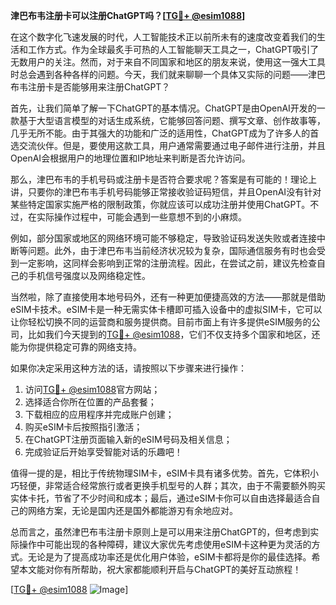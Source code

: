 **津巴布韦注册卡可以注册ChatGPT吗？[[TG💪+ @esim1088](https://t.me/s/esim1088)]**

在这个数字化飞速发展的时代，人工智能技术正以前所未有的速度改变着我们的生活和工作方式。作为全球最炙手可热的人工智能聊天工具之一，ChatGPT吸引了无数用户的关注。然而，对于来自不同国家和地区的朋友来说，使用这一强大工具时总会遇到各种各样的问题。今天，我们就来聊聊一个具体又实际的问题——津巴布韦注册卡是否能够用来注册ChatGPT？

首先，让我们简单了解一下ChatGPT的基本情况。ChatGPT是由OpenAI开发的一款基于大型语言模型的对话生成系统，它能够回答问题、撰写文章、创作故事等，几乎无所不能。由于其强大的功能和广泛的适用性，ChatGPT成为了许多人的首选交流伙伴。但是，要使用这款工具，用户通常需要通过电子邮件进行注册，并且OpenAI会根据用户的地理位置和IP地址来判断是否允许访问。

那么，津巴布韦的手机号码或注册卡是否符合要求呢？答案是有可能的！理论上讲，只要你的津巴布韦手机号码能够正常接收验证码短信，并且OpenAI没有针对某些特定国家实施严格的限制政策，你就应该可以成功注册并使用ChatGPT。不过，在实际操作过程中，可能会遇到一些意想不到的小麻烦。

例如，部分国家或地区的网络环境可能不够稳定，导致验证码发送失败或者连接中断等问题。此外，由于津巴布韦当前经济状况较为复杂，国际通信服务有时也会受到一定影响，这同样会影响到正常的注册流程。因此，在尝试之前，建议先检查自己的手机信号强度以及网络稳定性。

当然啦，除了直接使用本地号码外，还有一种更加便捷高效的方法——那就是借助eSIM卡技术。eSIM卡是一种无需实体卡槽即可插入设备中的虚拟SIM卡，它可以让你轻松切换不同的运营商和服务提供商。目前市面上有许多提供eSIM服务的公司，比如我们今天提到的[TG💪+ @esim1088](https://t.me/s/esim1088)，它们不仅支持多个国家和地区，还能为你提供稳定可靠的网络支持。

如果你决定采用这种方法的话，请按照以下步骤来进行操作：

1. 访问[TG💪+ @esim1088](https://t.me/s/esim1088)官方网站；
2. 选择适合你所在位置的产品套餐；
3. 下载相应的应用程序并完成账户创建；
4. 购买eSIM卡后按照指引激活；
5. 在ChatGPT注册页面输入新的eSIM号码及相关信息；
6. 完成验证后开始享受智能对话的乐趣吧！

值得一提的是，相比于传统物理SIM卡，eSIM卡具有诸多优势。首先，它体积小巧轻便，非常适合经常旅行或者更换手机型号的人群；其次，由于不需要额外购买实体卡托，节省了不少时间和成本；最后，通过eSIM卡你可以自由选择最适合自己的网络方案，无论是国内还是国外都能游刃有余地应对。

总而言之，虽然津巴布韦注册卡原则上是可以用来注册ChatGPT的，但考虑到实际操作中可能出现的各种障碍，建议大家优先考虑使用eSIM卡这种更为灵活的方式。无论是为了提高成功率还是优化用户体验，eSIM卡都将是你的最佳选择。希望本文能对你有所帮助，祝大家都能顺利开启与ChatGPT的美好互动旅程！

[[TG💪+ @esim1088](https://t.me/s/esim1088) ![Image](https://i.postimg.cc/4NQfJmqS/Snipaste-2025-05-13-00-14-12.png)]